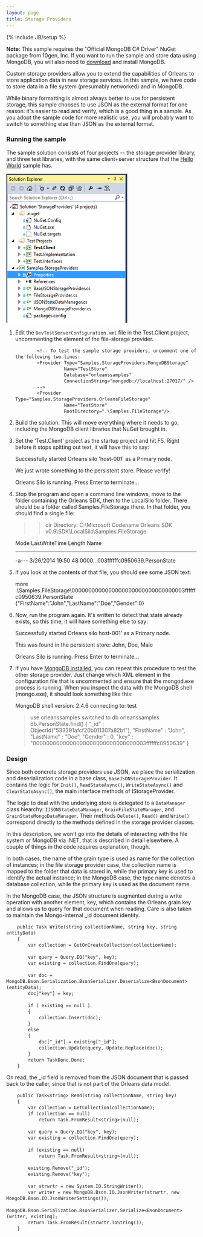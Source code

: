 ```yaml
---
layout: page
title: Storage Providers
---
```

{% include JB/setup %}

**Note**: This sample requires the "Official MongoDB C# Driver" NuGet package from 10gen, Inc. If you want to run the sample and store data using MongoDB, you will also need to [download](https://www.mongodb.org/) and install MongoDB. 

Custom storage providers allow you to extend the capabilities of Orleans to store application data in new storage services. In this sample, we have code to store data in a file system (presumably networked) and in MongoDB.

While binary formatting is almost always better to use for persistent storage, this sample chooses to use JSON as the external format for one reason: it's easier to read and verify, which is a good thing in a sample. As you adopt the sample code for more realistic use, you will probably want to switch to something else than JSON as the external format.

### Running the sample
The sample solution consists of four projects -- the storage provider library, and three test libraries, with the same client+server structure that the [Hello World](Hello-World) sample has.

![](ProvidersSample.png)

1. Edit the `DevTestServerConfiguration.xml` file in the Test.Client project, uncommenting the element of the file-storage provider.

               <!-- To test the sample storage providers, uncomment one of the following two lines:
               <Provider Type="Samples.StorageProviders.MongoDBStorage" 
                         Name="TestStore"
                         Database="orleanssamples"
                         ConnectionString="mongodb://localhost:27017/" />
               -->
               <Provider Type="Samples.StorageProviders.OrleansFileStorage" 
                         Name="TestStore"
                         RootDirectory=".\Samples.FileStorage"/>


2. Build the solution. This will move everything where it needs to go, including the MongoDB client libraries that NuGet brought in.

3. Set the 'Test.Client' project as the startup project and hit F5. Right before it stops spitting out text, it will have this to say:

    Successfully started Orleans silo 'host-001' as a Primary node.

    We just wrote something to the persistent store. Please verify!

    Orleans Silo is running.
    Press Enter to terminate...


4. Stop the program and open a command line windows, move to the folder containing the Orleans SDK, then to the LocalSilo folder. There should be a folder called Samples.FileStorage there. In that folder, you should find a single file:

    >>dir
         Directory: C:\Microsoft Codename Orleans SDK v0.9\SDK\LocalSilo\Samples.FileStorage

    Mode                LastWriteTime     Length Name
    ----                -------------     ------ ----
    -a---         3/26/2014     19:50         48 0000...003ffffffc0950639.PersonState


5. If you look at the contents of that file, you should see some JSON text:

    >> 
    more .\Samples.FileStorage\0000000000000000000000000000000003ffffffc0950639.PersonState
    {"FirstName":"John","LastName":"Doe","Gender":0}

6. Now, run the program again. It's written to detect that state already exists, so this time, it will have something else to say:

    Successfully started Orleans silo host-001' as a Primary node.

    This was found in the persistent store: John, Doe, Male

    Orleans Silo is running.
    Press Enter to terminate...


7. If you have [MongoDB installed](http://docs.mongodb.org/manual/tutorial/install-mongodb-on-windows/), you can repeat this procedure to test the other storage provider. Just change which XML element in the configuration file that is uncommented and ensure that the mongod.exe process is running. When you inspect the data with the MongoDB shell (mongo.exe), it should look something like this:

    MongoDB shell version: 2.4.6
    connecting to: test
    > use orleanssamples
    switched to db orleanssamples
    > db.PersonState.find()
    { "_id" : ObjectId("533391afcf20b011307a82bf"), "FirstName" : "John", "LastName" : "Doe", "Gender" : 0, "key" : "0000000000000000000000000000000003ffffffc0950639" }
    >

### Design
Since both concrete storage providers use JSON, we place the serialization and deserialization code in a base class, `BaseJSONStorageProvider`. It contains the logic for `Init()`, `ReadStateAsync()`, `WriteStateAsync()` and `ClearStateAsync()`, the main interface methods of IStorageProvider. 

The logic to deal with the underlying store is delegated to a `DataManager` class hiearchy: `IJSONStateDataManager`,  `GrainFileStateManager`, and `GrainStateMongoDataManager`. Their methods `Delete()`, `Read()` and `Write()` correspond directly to the methods defined in the storage provider classes.

In this description, we won't go into the details of interacting with the file system or MongoDB via .NET, that is described in detail elsewhere. A couple of things in the code requires explanation, though.

In both cases, the name of the grain type is used as name for the collection of instances; in the file storage provider case, the collection name is mapped to the folder that data is stored in, while the primary key is used to identify the actual instance; in the MongoDB case, the type name denotes a database collection, while the primary key is used as the document name.

In the MongoDB case, the JSON structure is augmented during a write operation with another element, key, which contains the Orleans grain key and allows us to query for that document when reading. Care is also taken to maintain the Mongo-internal _id document identity.


        public Task Write(string collectionName, string key, string entityData)
        {
            var collection = GetOrCreateCollection(collectionName);

            var query = Query.EQ("key", key);
            var existing = collection.FindOne(query);

            var doc = MongoDB.Bson.Serialization.BsonSerializer.Deserialize<BsonDocument>(entityData);
            doc["key"] = key;

            if ( existing == null )
            {
                collection.Insert(doc);
            }
            else
            {
                doc["_id"] = existing["_id"];
                collection.Update(query, Update.Replace(doc));
            }
            return TaskDone.Done;
        }

On read, the _id field is removed from the JSON document that is passed back to the caller, since that is not part of the Orleans data model.

        public Task<string> Read(string collectionName, string key)
        {
            var collection = GetCollection(collectionName);
            if (collection == null)
                return Task.FromResult<string>(null);

            var query = Query.EQ("key", key);
            var existing = collection.FindOne(query);

            if (existing == null)
                return Task.FromResult<string>(null);

            existing.Remove("_id");
            existing.Remove("key");

            var strwrtr = new System.IO.StringWriter();
            var writer = new MongoDB.Bson.IO.JsonWriter(strwrtr, new MongoDB.Bson.IO.JsonWriterSettings());
            MongoDB.Bson.Serialization.BsonSerializer.Serialize<BsonDocument>(writer, existing);
            return Task.FromResult(strwrtr.ToString());
        }

